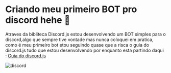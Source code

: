 # Criando meu primeiro BOT pro discord hehe :robot:

Atraves da bibliteca Discord.js estou desenvolvendo um BOT simples para o discord,algo que sempre tive vontade
mas nunca coloquei em pratica, como é meu primeiro bot etou seguindo quase que a risca o guia do discord.js
tudo que estou desenvolvendo por enquanto esta partindo daqui : <a href = "https://discordjs.guide/#before-you-begin">Guia do discord.js</a>

![discord](https://user-images.githubusercontent.com/81272272/136645206-4b2a2d4b-6bf8-4c0c-b5d5-ccaf795f41d6.gif)
